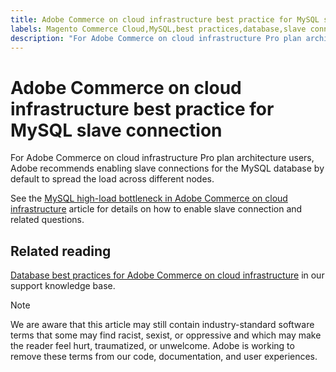```yaml
---
title: Adobe Commerce on cloud infrastructure best practice for MySQL slave connection
labels: Magento Commerce Cloud,MySQL,best practices,database,slave connection,Adobe Commerce,cloud infrastructure,Pro
description: "For Adobe Commerce on cloud infrastructure Pro plan architecture users, Adobe recommends enabling slave connections for the MySQL database by default to spread the load across different nodes."
---
```


# Adobe Commerce on cloud infrastructure best practice for MySQL slave connection

For Adobe Commerce on cloud infrastructure Pro plan architecture users, Adobe recommends enabling slave connections for the MySQL database by default to spread the load across different nodes.

See the [MySQL high-load bottleneck in Adobe Commerce on cloud infrastructure](https://support.magento.com/hc/en-us/articles/360037391972) article for details on how to enable slave connection and related questions.

## Related reading

 [Database best practices for Adobe Commerce on cloud infrastructure](https://support.magento.com/hc/en-us/articles/360041997312-Database-best-practices-for-Magento-Commerce-Cloud) in our support knowledge base.

>[!NOTE]
>
>We are aware that this article may still contain industry-standard software terms that some may find racist, sexist, or oppressive and which may make the reader feel hurt, traumatized, or unwelcome. Adobe is working to remove these terms from our code, documentation, and user experiences. 